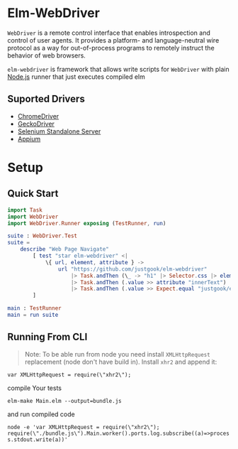 # Elm-WebDriver

`WebDriver` is a remote control interface that enables introspection and control of user agents. It provides a platform- and language-neutral wire protocol as a way for out-of-process programs to remotely instruct the behavior of web browsers.

`elm-webdriver` is framework that allows write scripts for `WebDriver` with plain [Node.js](https://nodejs.org/) runner that just executes compiled elm

## Suported Drivers

  - [ChromeDriver](http://chromedriver.chromium.org/)
  - [GeckoDriver](https://github.com/mozilla/geckodriver)
  - [Selenium Standalone Server](https://www.seleniumhq.org/download/)
  - [Appium](http://appium.io/)

# Setup

## Quick Start
```elm
import Task
import WebDriver
import WebDriver.Runner exposing (TestRunner, run)

suite : WebDriver.Test
suite =
    describe "Web Page Navigate"
        [ test "star elm-webdriver" <|
            \{ url, element, attribute } ->
                url "https://github.com/justgook/elm-webdriver"
                    |> Task.andThen (\_ -> "h1" |> Selector.css |> element)
                    |> Task.andThen (.value >> attribute "innerText")
                    |> Task.andThen (.value >> Expect.equal "justgook/elm-webdriver")
        ]

main : TestRunner
main = run suite
```

## Running From CLI

  >Note: To be able run from node you need install `XMLHttpRequest` replacement (node don't have build in). Install `xhr2` and append it:

  `var XMLHttpRequest = require(\"xhr2\");`

compile Your tests

`elm-make Main.elm --output=bundle.js`

and run compiled code

`node -e 'var XMLHttpRequest = require(\"xhr2\"); require(\"./bundle.js\").Main.worker().ports.log.subscribe((a)=>process.stdout.write(a))'`
